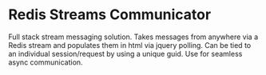 # Redis Streams Communicator

Full stack stream messaging solution.  Takes messages from anywhere via a Redis stream and populates them in html via jquery polling.  Can be tied to an individual session/request by using a unique guid.  Use for seamless async communication.
